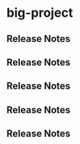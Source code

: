 # big-project

## Release Notes


## Release Notes

## Release Notes


## Release Notes

## Release Notes
